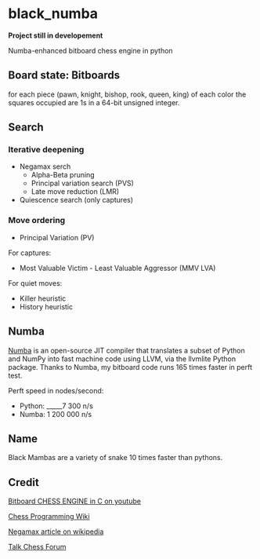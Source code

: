 # black_numba

**Project still in developement**

Numba-enhanced bitboard chess engine in python

## Board state: Bitboards

for each piece (pawn, knight, bishop, rook, queen, king) of each color the squares 
occupied are 1s in a 64-bit unsigned integer.

## Search
### Iterative deepening
* Negamax serch
  * Alpha-Beta pruning
  * Principal variation search (PVS)
  * Late move reduction (LMR)
* Quiescence search (only captures)

### Move ordering
  * Principal Variation (PV)
  
  For captures:
  * Most Valuable Victim - Least Valuable Aggressor (MMV LVA)
  
  For quiet moves:
  * Killer heuristic
  * History heuristic



## Numba

[Numba](https://numba.pydata.org/numba-doc/dev/user/5minguide.html) is an open-source JIT compiler that translates a subset of Python and NumPy into fast machine code using LLVM, via the llvmlite Python package.
Thanks to Numba, my bitboard code runs 165 times faster in perft test.

Perft speed in nodes/second:
* Python: _____7 300 n/s 
* Numba:  1 200 000 n/s 


## Name

Black Mambas are a variety of snake 10 times faster than pythons.


## Credit
[Bitboard CHESS ENGINE in C on youtube](https://youtube.com/playlist?list=PLmN0neTso3Jxh8ZIylk74JpwfiWNI76Cs)

[Chess Programming Wiki](https://www.chessprogramming.org/Main_Page)

[Negamax article on wikipedia](https://en.wikipedia.org/wiki/Negamax)

[Talk Chess Forum](http://talkchess.com/forum3/index.php)
